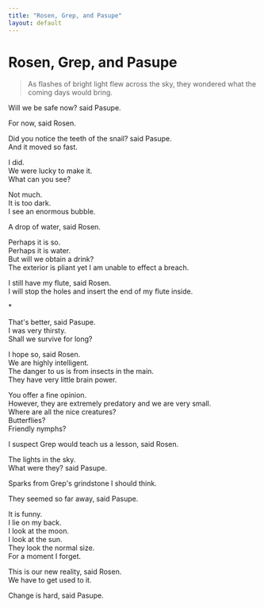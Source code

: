 ```yaml
---
title: "Rosen, Grep, and Pasupe"
layout: default
---
```


# Rosen, Grep, and Pasupe      
      
> As flashes of bright light flew across the sky, they wondered what the coming days would bring.      
      
Will we be safe now? said Pasupe.      
    
For now, said Rosen.      
      
Did you notice the teeth of the snail? said Pasupe.        
And it moved so fast.      
      
I did.        
We were lucky to make it.        
What can you see?        
      
Not much.        
It is too dark.        
I see an enormous bubble.        
      
A drop of water, said Rosen.      
        
Perhaps it is so.         
Perhaps it is water.         
But will we obtain a drink?        
The exterior is pliant yet I am unable to effect a breach.        
      
I still have my flute, said Rosen.        
I will stop the holes and insert the end of my flute inside.        
  
\*  
      
That's better, said Pasupe.        
I was very thirsty.        
Shall we survive for long?        
      
I hope so, said Rosen.      
We are highly intelligent.       
The danger to us is from insects in the main.       
They have very little brain power.      
      
You offer a fine opinion.       
However, they are extremely predatory and we are very small.      
Where are all the nice creatures?      
Butterflies?      
Friendly nymphs?      
      
I suspect Grep would teach us a lesson, said Rosen.      
      
The lights in the sky.       
What were they? said Pasupe.      
      
Sparks from Grep's grindstone I should think.      
      
They seemed so far away, said Pasupe.      
      
It is funny.      
I lie on my back.      
I look at the moon.      
I look at the sun.      
They look the normal size.      
For a moment I forget.      
      
This is our new reality, said Rosen.      
We have to get used to it.      
      
Change is hard, said Pasupe.      
    
    
    
